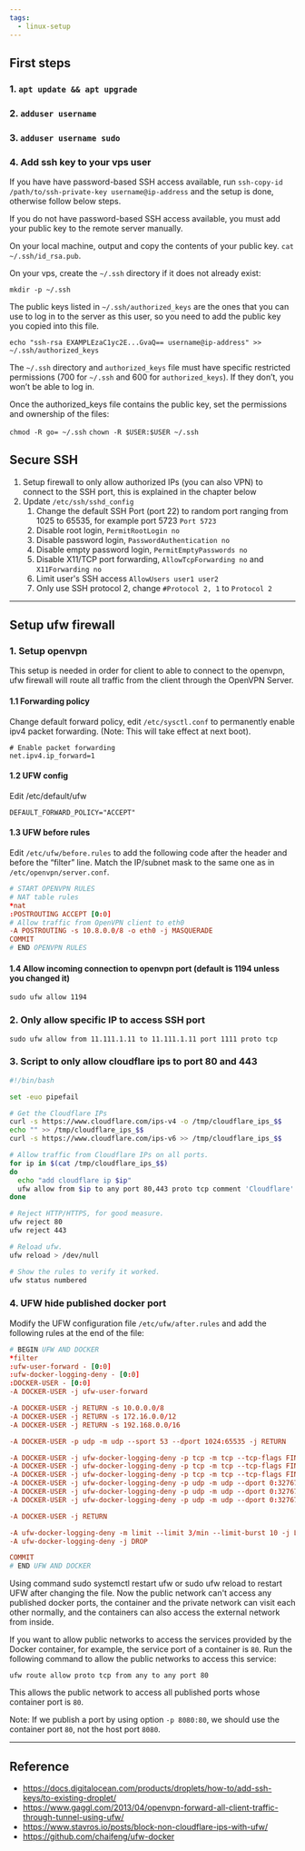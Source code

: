 ```yaml
---
tags:
  - linux-setup
---
```

## First steps

### 1. `apt update && apt upgrade`

### 2. `adduser username`

### 3. `adduser username sudo`

### 4. Add ssh key to your vps user

If you have have password-based SSH access available, run `ssh-copy-id /path/to/ssh-private-key username@ip-address` and the setup is done, otherwise follow below steps.

If you do not have password-based SSH access available, you must add your public key to the remote server manually.

On your local machine, output and copy the contents of your public key. `cat ~/.ssh/id_rsa.pub`.

On your vps, create the `~/.ssh` directory if it does not already exist:

`mkdir -p ~/.ssh`

The public keys listed in `~/.ssh/authorized_keys` are the ones that you can use to log in to the server as this user, so you need to add the public key you copied into this file.

`echo "ssh-rsa EXAMPLEzaC1yc2E...GvaQ== username@ip-address" >> ~/.ssh/authorized_keys`

The `~/.ssh` directory and `authorized_keys` file must have specific restricted permissions (700 for `~/.ssh` and 600 for `authorized_keys`). If they don’t, you won’t be able to log in.

Once the authorized_keys file contains the public key, set the permissions and ownership of the files:

`chmod -R go= ~/.ssh`
`chown -R $USER:$USER ~/.ssh`

## Secure SSH

1. Setup firewall to only allow authorized IPs (you can also VPN) to connect to the SSH port, this is explained in the chapter below
2. Update `/etc/ssh/sshd_config`
	1.  Change the default SSH Port (port 22) to random port ranging from 1025 to 65535, for example port 5723 `Port 5723`
	2. Disable root login, `PermitRootLogin no`
	3. Disable password login, `PasswordAuthentication no`
	4. Disable empty password login, `PermitEmptyPasswords no`
	5. Disable X11/TCP port forwarding, `AllowTcpForwarding no` and `X11Forwarding no`
	6. Limit user's SSH access `AllowUsers user1 user2`
	7. Only use SSH protocol 2, change `#Protocol 2, 1` to `Protocol 2`

---

## Setup ufw firewall

### 1. Setup openvpn

This setup is needed in order for client to able to connect to the openvpn, ufw firewall will route all traffic from the client through the OpenVPN Server.

#### 1.1 Forwarding policy

Change default forward policy, edit `/etc/sysctl.conf` to permanently enable ipv4 packet forwarding. (Note: This will take effect at next boot).

```
# Enable packet forwarding
net.ipv4.ip_forward=1
```

#### 1.2 UFW config

Edit /etc/default/ufw

`DEFAULT_FORWARD_POLICY="ACCEPT"`

#### 1.3 UFW before rules

Edit `/etc/ufw/before.rules` to add the following code after the header and before the “filter” line. Match the IP/subnet mask to the same one as in `/etc/openvpn/server.conf`.

```conf
# START OPENVPN RULES
# NAT table rules
*nat
:POSTROUTING ACCEPT [0:0]
# Allow traffic from OpenVPN client to eth0
-A POSTROUTING -s 10.8.0.0/8 -o eth0 -j MASQUERADE
COMMIT
# END OPENVPN RULES
```

#### 1.4 Allow incoming connection to openvpn port (default is 1194 unless you changed it)

`sudo ufw allow 1194`

### 2. Only allow specific IP to access SSH port

`sudo ufw allow from 11.111.1.11 to 11.111.1.11 port 1111 proto tcp`

### 3. Script to only allow cloudflare ips to port 80 and 443

```bash
#!/bin/bash

set -euo pipefail

# Get the Cloudflare IPs
curl -s https://www.cloudflare.com/ips-v4 -o /tmp/cloudflare_ips_$$
echo "" >> /tmp/cloudflare_ips_$$
curl -s https://www.cloudflare.com/ips-v6 >> /tmp/cloudflare_ips_$$

# Allow traffic from Cloudflare IPs on all ports.
for ip in $(cat /tmp/cloudflare_ips_$$)
do
  echo "add cloudflare ip $ip"
  ufw allow from $ip to any port 80,443 proto tcp comment 'Cloudflare'
done

# Reject HTTP/HTTPS, for good measure.
ufw reject 80
ufw reject 443

# Reload ufw.
ufw reload > /dev/null

# Show the rules to verify it worked.
ufw status numbered
```

### 4. UFW hide published docker port

Modify the UFW configuration file `/etc/ufw/after.rules` and add the following rules at the end of the file:

```conf
# BEGIN UFW AND DOCKER
*filter
:ufw-user-forward - [0:0]
:ufw-docker-logging-deny - [0:0]
:DOCKER-USER - [0:0]
-A DOCKER-USER -j ufw-user-forward

-A DOCKER-USER -j RETURN -s 10.0.0.0/8
-A DOCKER-USER -j RETURN -s 172.16.0.0/12
-A DOCKER-USER -j RETURN -s 192.168.0.0/16

-A DOCKER-USER -p udp -m udp --sport 53 --dport 1024:65535 -j RETURN

-A DOCKER-USER -j ufw-docker-logging-deny -p tcp -m tcp --tcp-flags FIN,SYN,RST,ACK SYN -d 192.168.0.0/16
-A DOCKER-USER -j ufw-docker-logging-deny -p tcp -m tcp --tcp-flags FIN,SYN,RST,ACK SYN -d 10.0.0.0/8
-A DOCKER-USER -j ufw-docker-logging-deny -p tcp -m tcp --tcp-flags FIN,SYN,RST,ACK SYN -d 172.16.0.0/12
-A DOCKER-USER -j ufw-docker-logging-deny -p udp -m udp --dport 0:32767 -d 192.168.0.0/16
-A DOCKER-USER -j ufw-docker-logging-deny -p udp -m udp --dport 0:32767 -d 10.0.0.0/8
-A DOCKER-USER -j ufw-docker-logging-deny -p udp -m udp --dport 0:32767 -d 172.16.0.0/12

-A DOCKER-USER -j RETURN

-A ufw-docker-logging-deny -m limit --limit 3/min --limit-burst 10 -j LOG --log-prefix "[UFW DOCKER BLOCK] "
-A ufw-docker-logging-deny -j DROP

COMMIT
# END UFW AND DOCKER
```

Using command sudo systemctl restart ufw or sudo ufw reload to restart UFW after changing the file. Now the public network can't access any published docker ports, the container and the private network can visit each other normally, and the containers can also access the external network from inside.

If you want to allow public networks to access the services provided by the Docker container, for example, the service port of a container is `80`. Run the following command to allow the public networks to access this service:

`ufw route allow proto tcp from any to any port 80`

This allows the public network to access all published ports whose container port is `80`.

Note: If we publish a port by using option `-p 8080:80`, we should use the container port `80`, not the host port `8080`.

---
## Reference

- https://docs.digitalocean.com/products/droplets/how-to/add-ssh-keys/to-existing-droplet/
- https://www.gaggl.com/2013/04/openvpn-forward-all-client-traffic-through-tunnel-using-ufw/
- https://www.stavros.io/posts/block-non-cloudflare-ips-with-ufw/
- https://github.com/chaifeng/ufw-docker
